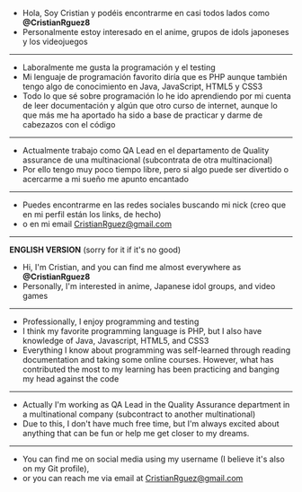 - Hola, Soy Cristian y podéis encontrarme en casi todos lados como **@CristianRguez8**
- Personalmente estoy interesado en el anime, grupos de idols japoneses y los videojuegos
---
- Laboralmente me gusta la programación y el testing
- Mi lenguaje de programación favorito diría que es PHP aunque también tengo algo de conocimiento en Java, JavaScript, HTML5 y CSS3
- Todo lo que sé sobre programación lo he ido aprendiendo por mi cuenta de leer documentación y algún que otro curso de internet, aunque lo que más me ha aportado ha sido a base de practicar y darme de cabezazos con el código
---
- Actualmente trabajo como QA Lead en el departamento de Quality assurance de una multinacional (subcontrata de otra multinacional)
- Por ello tengo muy poco tiempo libre, pero si algo puede ser divertido o acercarme a mi sueño me apunto encantado
---
- Puedes encontrarme en las redes sociales buscando mi nick (creo que en mi perfil están los links, de hecho)
- o en mi email CristianRguez@gmail.com
---
**ENGLISH VERSION** (sorry for it if it's no good)
- Hi, I'm Cristian, and you can find me almost everywhere as **@CristianRguez8**
- Personally, I'm interested in anime, Japanese idol groups, and video games
---
- Professionally, I enjoy programming and testing
- I think my favorite programming language is PHP, but I also have knowledge of Java, Javascript, HTML5, and CSS3
- Everything I know about programming was self-learned through reading documentation and taking some online courses. However, what has contributed the most to my learning has been practicing and banging my head against the code
---
- Actually I'm working as QA Lead in the Quality Assurance department in a multinational company (subcontract to another multinational)
- Due to this, I don't have much free time, but I'm always excited about anything that can be fun or help me get closer to my dreams.
---
- You can find me on social media using my username (I believe it's also on my Git profile),
- or you can reach me via email at CristianRguez@gmail.com
